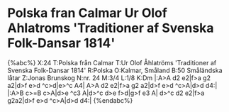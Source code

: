 # Polska fran Calmar Ur Olof Ahlatroms 'Traditioner af Svenska Folk-Dansar 1814'

{%abc%}
X:24
T:Polska från Calmar
T:Ur Olof Åhlatröms 'Traditioner af Svenska Folk-Dansar 1814'
R:Polska
O:Kalmar, Småland
B:50 Småländska låtar
Z:Jonas Brunskog
N:nr. 24
M:3/4
L:1/8
K:Dm
|:A>A d2 e2|f>a g2 a2|d>f e>d ^c>d|e>^c A4|
A>A d2 e2|f>a g2 a2|d>f e>d ^c>A|d>d d4:|
|:A>B c>=B c>A|d>e ^c3 A|d>^c d>e f>d|g>f e3 A|
d>^c d2 e2|f>a g2a2|d>f e>d ^c>A|d>d d4:|
{%endabc%}

